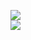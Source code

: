 [![](https://img.shields.io/badge/Made%20With-Github%20Spray-lightgrey.svg?style=for-the-badge&logo=github)](https://github.com/Annihil/github-spray#3059)  
[![](https://i.imgur.com/2DrTn0Z.gif)](https://github.com/Annihil/github-spray)